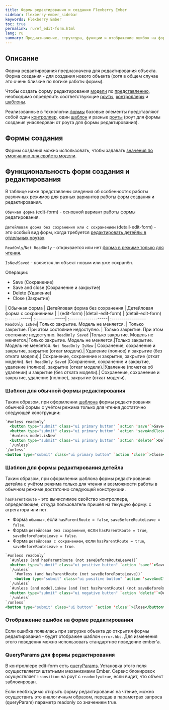 ```yaml
---
title: Формы редактирования и создания Flexberry Ember
sidebar: flexberry-ember_sidebar
keywords: Flexberry Ember
toc: true
permalink: ru/ef_edit-form.html
lang: ru
summary: Предназначение, структура, функции и отображение ошибок на форме редактирования
---
```


## Описание

Форма редактирования предназначена для редактирования объекта. Форма создания - для создания нового объекта (хотя в общем случае это очень близкие по логике работы формы).

Чтобы создать форму редактирования [модели](efd_model.html) по [представлению](efd_model-projection.html), необходимо определить соответствующие [роуты](ef_route.html), [контроллеры](ef_controller.html) и [шаблоны](ef_template.html).

Реализованные в технологии [формы](ef_forms.html) базовые элементы представляют собой один [контроллер](ef_controller.html), один [шаблон](ef_template.html) и разные [роуты](ef_route.html) (роут для формы создания унаследован от роута для формы редактирования).

## Формы создания

Формы создания можно использовать, чтобы задавать [значения по умолчанию для свойств модели](ef_default-value.html).

## Функциональность форм создания и редактирования

В таблице ниже представлены сведения об особенностях работы различных режимов для разных вариантов работы форм создания и редактирования.

`Обычная форма` (edit-form) - основной вариант работы формы редатирования.

`Детейловая форма без сохранения или с сохранением` (detail-edit-form) - это особый вид форм, когда требуется [редактировать детейлы в отдельных роутах](ef_groupedit-detail-in-route.html).

`ReadOnly`/`Not ReadOnly` - открывается или нет [форма в режиме только для чтения](ef_read-only-form.html).

`IsNew`/`Saved` - является ли объект новым или уже сохранён.

Операции:

* Save (Сохранение)
* Save and close (Сохранение и закрытие)
* Delete (Удаление)
* Close (Закрытие)

| Обычная форма | Детейловая форма без сохранения | Детейловая форма c сохранением |
| (edit-form) |(detail-edit-form) | (detail-edit-form)
:------------| :---------------| :-------------------| :-----------------
`ReadOnly IsNew`| Только закрытие. Модель не меняется. | Только закрытие. При этом состояние недоступно. | Только закрытие. При этом состояние недоступно.
`ReadOnly Saved` |Только закрытие. Модель не меняется.|Только закрытие. Модель не меняется.|Только закрытие. Модель не меняется.
`Not ReadOnly IsNew` | Сохранение, сохранение и закрытие, закрытие (откат модели).| Удаление (полное) и закрытие (без отката модели).| Сохранение, сохранение и закрытие, закрытие (откат модели).
`Not ReadOnly Saved` |Сохранение, сохранение и закрытие, удаление (полное), закрытие (откат модели).|Удаление (пометка об удалении) и закрытие (без отката модели).| Сохранение, сохранение и закрытие, удаление (полное), закрытие (откат модели).

### Шаблон для обычной формы редактирования

Таким образом, при оформлении [шаблона](ef_template.html) формы редактирования обычной формы с учётом режима только для чтения достаточно следующей конструкции:

```hbs
`#unless readonly`
  <button type="submit" class="ui primary button" `action 'save'`>Save</button>
  <button type="submit" class="ui primary button" `action 'saveAndClose'`>Save and close</button>
  `#unless model.isNew`
  <button type="submit" class="ui primary button" `action 'delete'`>Delete</button>
  `/unless`
`/unless`
<button type="submit" class="ui primary button" `action 'close'`>Close</button>
```

### Шаблон для формы редактирования детейла

Таким образом, при оформлении шаблона формы редактирования детейла с учётом режима только для чтения и возможности работы в обычном режиме достаточно следующей конструкции.

`hasParentRoute` - это вычислимое свойство контроллера, определяющее, откуда пользователь пришёл на текущую форму: с агрегатора или нет.

* Форма `обычная`, если `hasParentRoute = false`, `saveBeforeRouteLeave = false`.
* Форма `детейловая без сохранения`, если `hasParentRoute = true`, `saveBeforeRouteLeave = false`.
* Форма `детейловая с сохранением`, если `hasParentRoute = true`, `saveBeforeRouteLeave = true`.

```hbs
`#unless readonly`
  `#unless (and hasParentRoute (not saveBeforeRouteLeave))`
  <button type="submit" class="ui positive button" `action 'save'`>Save</button>
  `/unless`
    `#unless (and hasParentRoute (not saveBeforeRouteLeave))`
    <button type="submit" class="ui positive button" `action 'saveAndClose'`>Save and close</button>
  `/unless`
  `#unless (and model.isNew (and (not hasParentRoute) (not saveBeforeRouteLeave)))`
  <button type="submit" class="ui negative button" `action 'delete'`>Delete</button>
  `/unless`
`/unless`
<button type="submit" class="ui button" `action 'close'`>Close</button>
```

### Отображение ошибок на форме редактирования

Если ошибка появилась при загрузке объекта до открытия формы редактирования - будет отображен шаблон `error.hbs`. Для изменения этого поведения можно использовать стандартное поведение ember'а.

### QueryParams для формы редактирования

В контроллере edit-form есть [queryParams](https://github.com/Flexberry/ember-flexberry/blob/adb541c44d902152d8c43ff588aa55d376a98ec8/addon/controllers/edit-form.js#L171). Установка этого поля осуществляется штатными механизмами Ember. Сервис блокировок осуществляет `transition` на роут с `readonly=true`, если видит, что объект заблокирован.

Если необходимо открыть форму редактирования на чтение, можно осуществить это аналогичным образом, передав в параметрах запроса (queryParam) параметр readonly со значением true.
